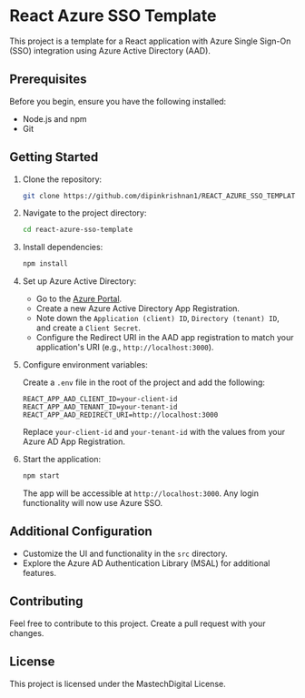 # React Azure SSO Template

This project is a template for a React application with Azure Single Sign-On (SSO) integration using Azure Active Directory (AAD).

## Prerequisites

Before you begin, ensure you have the following installed:

- Node.js and npm
- Git

## Getting Started

1. Clone the repository:

    ```bash
    git clone https://github.com/dipinkrishnan1/REACT_AZURE_SSO_TEMPLATE.git
    ```

2. Navigate to the project directory:

    ```bash
    cd react-azure-sso-template
    ```

3. Install dependencies:

    ```bash
    npm install
    ```

4. Set up Azure Active Directory:

    - Go to the [Azure Portal](https://portal.azure.com/).
    - Create a new Azure Active Directory App Registration.
    - Note down the `Application (client) ID`, `Directory (tenant) ID`, and create a `Client Secret`.
    - Configure the Redirect URI in the AAD app registration to match your application's URI (e.g., `http://localhost:3000`).

5. Configure environment variables:

    Create a `.env` file in the root of the project and add the following:

    ```env
    REACT_APP_AAD_CLIENT_ID=your-client-id
    REACT_APP_AAD_TENANT_ID=your-tenant-id
    REACT_APP_AAD_REDIRECT_URI=http://localhost:3000
    ```

    Replace `your-client-id` and `your-tenant-id` with the values from your Azure AD App Registration.

6. Start the application:

    ```bash
    npm start
    ```

    The app will be accessible at `http://localhost:3000`. Any login functionality will now use Azure SSO.

## Additional Configuration

- Customize the UI and functionality in the `src` directory.
- Explore the Azure AD Authentication Library (MSAL) for additional features.

## Contributing

Feel free to contribute to this project. Create a pull request with your changes.

## License

This project is licensed under the MastechDigital License.

